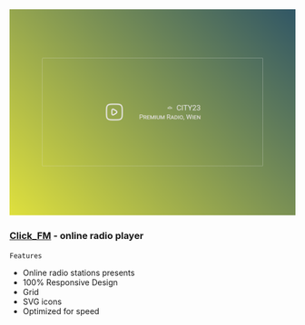 <img src="preview/view.png">

### [Click_FM](https://click.vercel.app/) - online radio player ###

```
Features
```

- Online radio stations presents
- 100% Responsive Design
- Grid
- SVG icons 
- Optimized for speed
